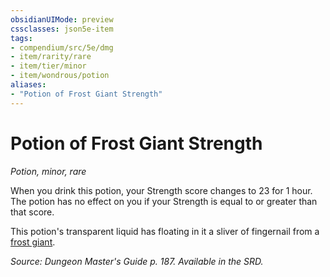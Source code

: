 ```yaml
---
obsidianUIMode: preview
cssclasses: json5e-item
tags:
- compendium/src/5e/dmg
- item/rarity/rare
- item/tier/minor
- item/wondrous/potion
aliases: 
- "Potion of Frost Giant Strength"
---
```

# Potion of Frost Giant Strength
*Potion, minor, rare*  


When you drink this potion, your Strength score changes to 23 for 1 hour. The potion has no effect on you if your Strength is equal to or greater than that score.

This potion's transparent liquid has floating in it a sliver of fingernail from a [frost giant](4-Resources/Compendium/bestiary/giant/frost-giant.md).

*Source: Dungeon Master's Guide p. 187. Available in the SRD.*